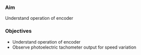 
### Aim
  Understand operation of encoder
  
### Objectives 
- Understand operation of encoder  
- Observe photoelectric tachometer output for speed variation
